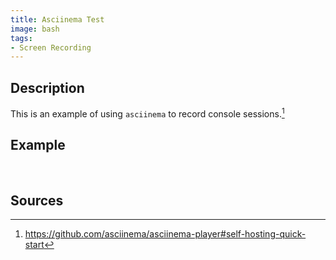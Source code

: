 ```yaml
---
title: Asciinema Test
image: bash
tags:
- Screen Recording
---
```

## Description

This is an example of using `asciinema` to record console sessions.[^1]

## Example
<script src="asciinema-player.min.js"></script>
<link rel="stylesheet" href="asciinema-player.css">
<div id="demo"></div>
<script>
AsciinemaPlayer.create('test.cast', document.getElementById('demo'));
</script>
<br>

## Sources

[^1]: https://github.com/asciinema/asciinema-player#self-hosting-quick-start